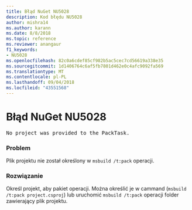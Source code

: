 ```yaml
---
title: Błąd NuGet NU5028
description: Kod błędu NU5028
author: mishra14
ms.author: karann
ms.date: 8/8/2018
ms.topic: reference
ms.reviewer: anangaur
f1_keywords:
- NU5028
ms.openlocfilehash: 82c0a6cdef85cf982b5ac5cec7cd56619a338e35
ms.sourcegitcommit: 1d1406764c6af5fb7801d462e0c4afc9092fa569
ms.translationtype: MT
ms.contentlocale: pl-PL
ms.lasthandoff: 09/04/2018
ms.locfileid: "43551568"
---
```

# <a name="nuget-error-nu5028"></a>Błąd NuGet NU5028
<pre>No project was provided to the PackTask.</pre>

### <a name="issue"></a>Problem

Plik projektu nie został określony w `msbuild /t:pack` operacji.


### <a name="solution"></a>Rozwiązanie

Określ projekt, aby pakiet operacji.  Można określić je w cammand (`msbuild /t:pack project.csproj`) lub uruchomić `msbuild /t:pack` operacji folder zawierający plik projektu.

